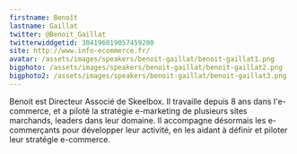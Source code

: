 ```yaml
---
firstname: Benoît 
lastname: Gaillat
twitter: @Benoit_Gaillat
twitterwiddgetid: 304196019057459200
site: http://www.info-ecommerce.fr/
avatar: /assets/images/speakers/benoit-gaillat/benoit-gaillat1.png
bigphoto: /assets/images/speakers/benoit-gaillat/benoit-gaillat2.png
bigphoto2: /assets/images/speakers/benoit-gaillat/benoit-gaillat3.png
---
```


Benoit est Directeur Associé de Skeelbox. Il travaille depuis 8 ans dans l'e-commerce, et a piloté la stratégie e-marketing de plusieurs sites marchands, leaders dans leur domaine. Il accompagne désormais les e-commerçants pour développer leur activité, en les aidant à définir et piloter leur stratégie e-commerce.


